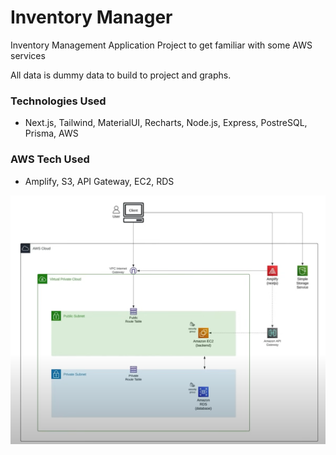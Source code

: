 # Inventory Manager
Inventory Management Application Project to get familiar with some AWS services

All data is dummy data to build to project and graphs.

### Technologies Used
- Next.js, Tailwind, MaterialUI, Recharts, Node.js, Express, PostreSQL, Prisma, AWS

### AWS Tech Used
- Amplify, S3, API Gateway, EC2, RDS

![aws architecture](./aws_architecture.png)
